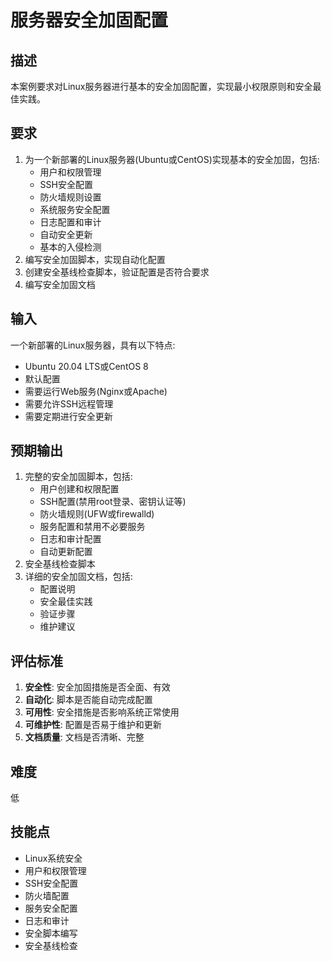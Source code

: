 # 服务器安全加固配置

## 描述

本案例要求对Linux服务器进行基本的安全加固配置，实现最小权限原则和安全最佳实践。

## 要求

1. 为一个新部署的Linux服务器(Ubuntu或CentOS)实现基本的安全加固，包括:
   - 用户和权限管理
   - SSH安全配置
   - 防火墙规则设置
   - 系统服务安全配置
   - 日志配置和审计
   - 自动安全更新
   - 基本的入侵检测
2. 编写安全加固脚本，实现自动化配置
3. 创建安全基线检查脚本，验证配置是否符合要求
4. 编写安全加固文档

## 输入

一个新部署的Linux服务器，具有以下特点:
- Ubuntu 20.04 LTS或CentOS 8
- 默认配置
- 需要运行Web服务(Nginx或Apache)
- 需要允许SSH远程管理
- 需要定期进行安全更新

## 预期输出

1. 完整的安全加固脚本，包括:
   - 用户创建和权限配置
   - SSH配置(禁用root登录、密钥认证等)
   - 防火墙规则(UFW或firewalld)
   - 服务配置和禁用不必要服务
   - 日志和审计配置
   - 自动更新配置
2. 安全基线检查脚本
3. 详细的安全加固文档，包括:
   - 配置说明
   - 安全最佳实践
   - 验证步骤
   - 维护建议

## 评估标准

1. **安全性**: 安全加固措施是否全面、有效
2. **自动化**: 脚本是否能自动完成配置
3. **可用性**: 安全措施是否影响系统正常使用
4. **可维护性**: 配置是否易于维护和更新
5. **文档质量**: 文档是否清晰、完整

## 难度

低

## 技能点

- Linux系统安全
- 用户和权限管理
- SSH安全配置
- 防火墙配置
- 服务安全配置
- 日志和审计
- 安全脚本编写
- 安全基线检查